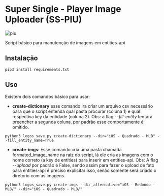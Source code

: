 # Super Single - Player Image Uploader (SS-PIU)
![piu](https://i.imgur.com/xQBwCA2.jpg)

Script básico para manutenção de imagens em entities-api

## Instalação
```
pip3 install requirements.txt
```

## Uso
Existem dois comandos básico para usar:
- **create-dictionary** esse comando ira criar um arquivo csv necessário para que o script entenda qual pasta procurar (coluna 1) e qual respectiva key da entidade (coluna 2). 
Obs: a flag *--fill-entity* tentara preencher a segunda coluna, por padrão esse comportamente é omitido.
```
python3 logos_save.py create-dictionary --dir="iOS - Quadrado - MLB" --fill_entity_name=True
```

- **create-imgs**: Esse comando cria uma pasta chamada formated_image_name na raiz do script, lá ele cria as imagens com o nome correto (a key de entities) para inserir em entities-api.
Obs: A flag *--upload* por padrão é False, sendo assim para fazer o upload de fato para entities-api é preciso explicitar isso, senão somente será criado o diretorio com as imagens.
```
python3 logos_save.py create-imgs --dir_alternative="iOS - Redondo - MLB/" --dir="iOS - Quadrado - MLB/"
```

